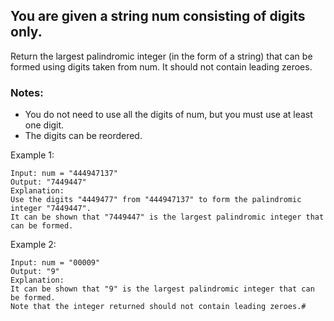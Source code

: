 ## You are given a string num consisting of digits only.

Return the largest palindromic integer (in the form of a string) that can be formed using digits taken from num. It should not contain leading zeroes.

### Notes:

- You do not need to use all the digits of num, but you must use at least one digit.
- The digits can be reordered.
 

Example 1:
```
Input: num = "444947137"
Output: "7449447"
Explanation: 
Use the digits "4449477" from "444947137" to form the palindromic integer "7449447".
It can be shown that "7449447" is the largest palindromic integer that can be formed.
```
Example 2:
```
Input: num = "00009"
Output: "9"
Explanation: 
It can be shown that "9" is the largest palindromic integer that can be formed.
Note that the integer returned should not contain leading zeroes.# 
```
